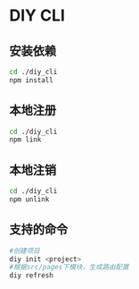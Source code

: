 # DIY CLI

## 安装依赖
```bash
cd ./diy_cli
npm install
```

## 本地注册

```bash
cd ./diy_cli
npm link
```
## 本地注销

```bash
cd ./diy_cli
npm unlink
```

## 支持的命令
```bash
#创建项目
diy init <project>
#根据src/pages下模块，生成路由配置
diy refresh
```